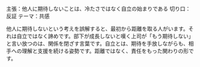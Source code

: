 主張：他人に期待しないことは、冷たさではなく自立の始まりである
切り口：反証
テーマ：共感

他人に期待しないという考えを誤解すると、最初から距離を取る人がいます。それは自立ではなく諦めです。部下が成長しないと嘆く上司が「もう期待しない」と言い放つのは、関係を閉ざす言葉です。自立とは、期待を手放しながらも、相手への理解と支援を続ける姿勢です。距離ではなく、責任をもった関わりの形です。
